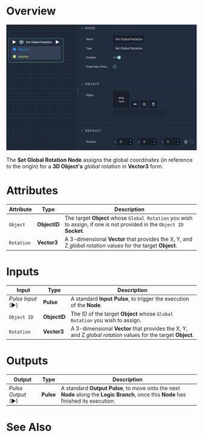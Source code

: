 # Overview

![The Set Global Rotation Node.](../../../.gitbook/assets/setglobalrotation.png)

The **Set Global Rotation Node** assigns the global coordinates (in reference to the origin)  for a **3D Object's** *global rotation* in **Vector3** form.

# Attributes

|Attribute|Type|Description|
|---|---|---|
|`Object`|**ObjectID**|The target **Object** whose `Global Rotation` you wish to assign, if one is not provided in the `Object ID` **Socket**.|
|`Rotation`|**Vector3**| A 3-dimensional **Vector** that provides the X, Y, and Z _global rotation_ values for the target **Object**. |

# Inputs

|Input|Type|Description|
|---|---|---|
|*Pulse Input* (►)|**Pulse**|A standard **Input Pulse**, to trigger the execution of the **Node**.|
| `Object ID` | **ObjectID** | The ID of the target **Object** whose `Global Rotation` you wish to assign.|
|`Rotation`|**Vector3**| A 3-dimensional **Vector** that provides the X, Y, and Z _global rotation_ values for the target **Object**. |

# Outputs

|Output|Type|Description|
|---|---|---|
|*Pulse Output* (►)|**Pulse**|A standard **Output Pulse**, to move onto the next **Node** along the **Logic Branch**, once this **Node** has finished its execution.|

# See Also

